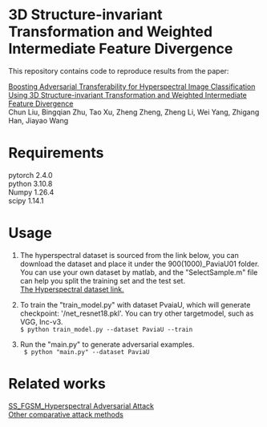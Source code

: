 # 3D Structure-invariant Transformation and Weighted Intermediate Feature Divergence
This repository contains code to reproduce results from the paper:

[Boosting Adversarial Transferability for Hyperspectral Image Classification Using 3D Structure-invariant Transformation and Weighted Intermediate Feature Divergence](https://arxiv.org/abs/2506.10459)  
Chun Liu, Bingqian Zhu, Tao Xu, Zheng Zheng, Zheng Li, Wei Yang, Zhigang Han, Jiayao Wang

# Requirements  
pytorch 2.4.0  
python 3.10.8  
Numpy 1.26.4    
scipy 1.14.1  
 
# Usage   
1. The hyperspectral dataset is sourced from the link below, you can download the dataset and place it under the 900(1000)\_PaviaU01 folder. You can use your own dataset by matlab, and the "SelectSample.m" file can help you split the training set and the test set.  
   [The Hyperspectral dataset link.](https://www.ehu.eus/ccwintco/index.php/Hyperspectral_Remote_Sensing_Scenes#Pavia_University_scene)

2. To train the "train_model.py" with dataset PvaiaU, which will generate checkpoint: '/net_resnet18.pkl'. You can try other targetmodel, such as VGG, Inc-v3.  
                      ` $ python train_model.py --dataset PaviaU --train `  

3.  Run the "main.py" to generate adversarial examples.  
     ` $ python "main.py" --dataset PaviaU`  


# Related works
[SS_FGSM_Hyperspectral Adversarial Attack](https://github.com/AAAA-CS/SS_FGSM_HyperspectralAdversarialAttack)  
[Other comparative attack methods](https://github.com/Trustworthy-AI-Group/TransferAttack)  

 

